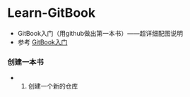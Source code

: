 # Learn-GitBook
- GitBook入门（用github做出第一本书）——超详细配图说明
- 参考 [GitBook入门](http://blog.csdn.net/hk2291976/article/details/51173850)

### 创建一本书
- 1. 创建一个新的仓库

